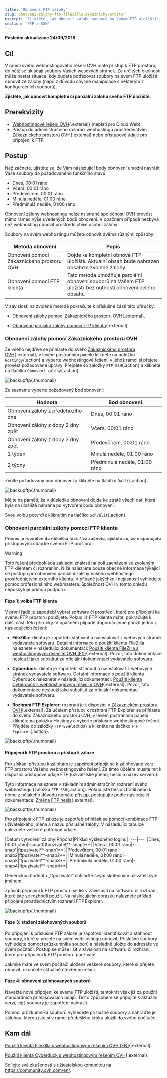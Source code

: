 ```yaml
---
title: 'Obnovení FTP zálohy'
slug: obnoveni-zalohy-ftp-filezilla-zakaznicky-prostor
excerpt: 'Zjistěte, jak obnovit zálohu souborů na Vašem FTP úložišti'
section: 'FTP a SSH'
---
```


**Poslední aktualizace 24/09/2018**

## Cíl

V rámci svého webhostingového řešení OVH máte přístup k FTP prostoru, do nějž se ukládají soubory Vašich webových stránek. Za určitých okolností může nastat situace, kdy budete potřebovat soubory na svém FTP úložišti obnovit ze zálohy (např. z důvodu chybné manipulace s některým z konfiguračních souborů).

**Zjistěte, jak obnovit kompletní či parciální zálohu svého FTP úložiště.**

## Prerekvizity

- [Webhostingové řešení OVH](https://www.ovh.cz/webhosting/){.external} (neplatí pro Cloud Web).
- Přístup do administračního rozhraní webhostingu prostřednictvím [Zákaznického prostoru OVH](https://www.ovh.com/auth/?action=gotomanager){.external} nebo přístupové údaje pro připojení k FTP. 

## Postup

Než začnete, ujistěte se, že Vám následující body obnovení umožní navrátit Vaše soubory do požadovaného funkčního stavu:

- Dnes, 00:01 ráno
- Včera, 00:01 ráno
- Předevčírem, 00:01 ráno
- Minulá neděle, 01:00 ráno
- Předminulá neděle, 01:00 ráno

Obnovení zálohy webhostingu nelze na straně společnosti OVH provést mimo rámec výše uvedených bodů obnovení. V opačném případě nezbývá než webhosting obnovit prostřednictvím osobní zálohy. 

Soubory na svém webhostingu můžete obnovit dvěma různými způsoby:

|Metoda obnovení|Popis|
|---|---|
|Obnovení pomocí Zákaznického prostoru OVH|Dojde ke kompletní obnově FTP úložiště. Aktuální obsah bude nahrazen obsahem zvolené zálohy.|
|Obnovení pomocí FTP klienta|Tato metoda umožňuje parciální obnovení souborů na Vašem FTP úložišti, bez nutnosti obnovení celého obsahu. |

V závislosti na zvolené metodě pokračujte k příslušné části této příručky:

- [Obnovení zálohy pomocí Zákaznického prostoru OVH](https://docs.ovh.com/cz/cs/hosting/obnoveni-zalohy-ftp-filezilla-zakaznicky-prostor/#obnoveni-zalohy-pomoci-zakaznickeho-prostoru-ovh){.external}.

- [Obnovení parciální zálohy pomocí FTP klienta](https://docs.ovh.com/cz/cs/hosting/obnoveni-zalohy-ftp-filezilla-zakaznicky-prostor/#obnoveni-parcialni-zalohy-pomoci-ftp-klienta){.external}.

### Obnovení zálohy pomocí Zákaznického prostoru OVH

Ze všeho nejdříve se přihlaste do svého [Zákaznického prostoru OVH](https://www.ovh.com/auth/?action=gotomanager){.external}, v levém postranním panelu klikněte na položku `Hostingy`{.action} a vyberte webhostingové řešení, v jehož rámci si přejete provést požadované úpravy. Přejděte do záložky `FTP-SSH`{.action} a klikněte na tlačítko `Obnovení zálohy`{.action}.

![backupftp](images/backupftp-step1.png){.thumbnail}

Ze seznamu vyberte požadovaný bod obnovení:

|Hodnota|Bod obnovení|
|---|---|
|Obnovení zálohy z předchozího dne|Dnes, 00:01 ráno|
|Obnovení zálohy z doby 2 dny zpět|Včera, 00:01 ráno|
|Obnovení zálohy z doby 3 dny zpět|Předevčírem, 00:01 ráno|
|1 týden|Minulá neděle, 01:00 ráno|
|2 týdny|Předminulá neděle, 01:00 ráno|

Zvolte požadovaný bod obnovení a klikněte na tlačítko `Další`{.action}. 

![backupftp](images/backupftp-step2.png){.thumbnail}

Mějte na paměti, že v důsledku obnovení dojde ke ztrátě všech dat, která byla na úložiště nahrána po vytvoření bodu obnovení. 

Svou volbu potvrďte kliknutím na tlačítko `Schválit`{.action}.

### Obnovení parciální zálohy pomocí FTP klienta

Proces je rozdělen do několika fází. Než začnete, ujistěte se, že disponujete přístupovými údaji ke svému FTP prostoru. 

> [!warning]
>
> Toto řešení předpokládá základní znalosti na poli zacházení se zvoleným FTP klientem či rozhraním. Níže naleznete pouze obecné informace týkající se postupu pro obnovení parciální zálohy Vašeho webhostingu prostřednictvím externího klienta. V případě jakýchkoli nejasností vyhledejte pomoc profesionálního webmastera. Společnost OVH v tomto ohledu neposkytuje přímou podporu.
>

#### Fáze 1: volba FTP klienta

V první řadě je zapotřebí vybrat software či prostředí, které pro připojení ke svému FTP prostoru použijete. Pokud již FTP klienta máte, pokračujte k další části této příručky. V opačném případě doporučujeme použít jedno z následujících řešení:

- **FileZilla**: klienta je zapotřebí stáhnout a nainstalovat z webových stránek vydavatele softwaru. Detailní informace o použití klienta FileZilla naleznete v následující dokumentaci: [Použití klienta FileZilla s webhostingovým řešením OVH (EN)](https://docs.ovh.com/gb/en/hosting/web_hosting_filezilla_user_guide/){.external}. Pozor, tato dokumentace neslouží jako substitut za oficiální dokumentaci vydavatele softwaru.

- **Cyberduck**: klienta je zapotřebí stáhnout a nainstalovat z webových stránek vydavatele softwaru. Detailní informace o použití klienta Cyberduck naleznete v následující dokumentaci: [Použití klienta Cyberduck s webhostingovým řešením OVH](https://docs.ovh.com/cz/cs/hosting/webhosting_uzivatelska_prirucka_cyberduck_mac/){.external}. Pozor, tato dokumentace neslouží jako substitut za oficiální dokumentaci vydavatele softwaru.

- **Rozhraní FTP Explorer**: rozhraní je k dispozici v [Zákaznickém prostoru OVH](https://www.ovh.com/auth/?action=gotomanager){.external}. Za účelem přístupu k rozhraní FTP Explorer se přihlaste do svého Zákaznického prostoru OVH, v levém postranním panelu klikněte na položku Hostingy a vyberte příslušné  webhostingové řešení. Přejděte do záložky `FTP-SSH`{.action} a klikněte na tlačítko `FTP Explorer`{.action}.

![backupftp](images/backupftp-step3.png){.thumbnail}

#### Připojení k FTP prostoru a přístup k záloze

Pro získání přístupu k zálohám je zapotřebí připojit se k zálohované verzi FTP prostoru Vašeho webhostingového řešení. Za tímto účelem musíte mít k dispozici přístupové údaje FTP (uživatelské jméno, heslo a název serveru).

Tyto informace naleznete v základním administračním rozhraní svého webhostingu (záložka `FTP-SSH`{.action}). Pokud jste heslo ztratili nebo k němu z nějakého důvodu nemáte přístup, postupujte podle následující dokumentace: [Změna FTP hesla](https://docs.ovh.com/cz/cs/hosting/zmena-hesla-ftp/){.external}.

![backupftp](images/backupftp-step4.png){.thumbnail}

Pro připojení k FTP záloze je zapotřebí přihlásit se pomocí kombinace FTP uživatelského jména a názvu příslušné zálohy. V následující tabulce naleznete veškeré potřebné údaje:

|Datum vytvoření zálohy|Přípona|Příklad výsledného loginu|
|---|---|
|Dnes, 00:01 ráno|-snap0|ftpuzivatel**-snap0**|
|Včera, 00:01 ráno|-snap1|ftpuzivatel**-snap1**|
|Předevčírem, 00:01 ráno|-snap2|ftpuzivatel**-snap2**|
|Minulá neděle, 01:00 ráno|-snap3|ftpuzivatel**-snap3**|
|Předminulá neděle, 01:00 ráno|-snap4|ftpuzivatel**-snap4**|

Generickou hodnotu „ftpuzivatel“ nahraďte svým skutečným uživatelským jménem. 

Způsob připojení k FTP prostoru se liší v závislosti na softwaru či rozhraní, které jste se rozhodli použít. Na následujícím obrázku naleznete příklad připojení prostřednictvím rozhraní FTP Explorer.

![backupftp](images/backupftp-step5.png){.thumbnail}

#### Fáze 3: stažení zálohovaných souborů

Po připojení k příslušné FTP záloze je zapotřebí identifikovat a stáhnout soubory, které si přejete na svém webhostingu obnovit. Příslušné soubory vyhledejte pomocí průzkumníka souborů a následně uložte do adresáře ve svém počítači. Postup se může lišit v závislosti na softwaru či rozhraní, které pro připojení k FTP prostoru používáte.

Jakmile máte ve svém počítači uložené veškeré soubory, které si přejete obnovit, ukončete aktuálně otevřenou relaci.

#### Fáze 4: obnovení zálohovaných souborů

Navažte nové připojení ke svému FTP úložišti, tentokrát však již za použití standardních přihlašovacích údajů.  Tímto způsobem se připojíte k aktuální verzi, jejíž soubory je zapotřebí nahradit.

 Pomocí průzkumníka souborů vyhledejte příslušné soubory a nahraďte je zálohou, kterou jste si v rámci předešlého kroku uložili do svého počítače.

## Kam dál

[Použití klienta FileZilla s webhostingovým řešením OVH (EN)](https://docs.ovh.com/gb/en/hosting/web_hosting_filezilla_user_guide/){.external}.

[Použití klienta Cyberduck s webhostingovým řešením OVH](https://docs.ovh.com/cz/cs/hosting/webhosting_uzivatelska_prirucka_cyberduck_mac/){.external}.

Sdílejte své zkušenosti s uživatelskou komunitou na <https://community.ovh.com/en/>.
